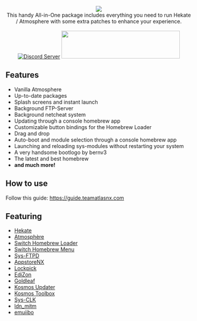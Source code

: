<p align="center">
<a href="https://github.com/AtlasNX/Kosmos/releases">
<img src="https://user-images.githubusercontent.com/25822956/52866161-64c6e300-313e-11e9-9e3a-87636ed67467.png"></a>
<br> 
This handy All-in-One package includes everything you need to run Hekate / Atmosphere with some extra patches to enhance your experience.
<br>
<br>
<a href="https://discord.gg/qbRAuy7"><img src="https://discordapp.com/api/guilds/477891535174631424/embed.png?style=banner2" alt="Discord Server" /></a>
<a href="https://www.patreon.com/atlasnx"><img src="https://c5.patreon.com/external/logo/become_a_patron_button@2x.png" height="75" width="320"></a>
</p>

## Features
* Vanilla Atmosphere
* Up-to-date packages
* Splash screens and instant launch
* Background FTP-Server
* Background netcheat system
* Updating through a console homebrew app
* Customizable button bindings for the Homebrew Loader
* Drag and drop
* Auto-boot and module selection through a console homebrew app
* Launching and reloading sys-modules without restarting your system
* A very handsome bootlogo by bernv3
* The latest and best homebrew
* **and much more!**


## How to use
Follow this guide: https://guide.teamatlasnx.com

## Featuring
* [Hekate](https://github.com/CTCaer/hekate)
* [Atmosphère](https://github.com/Atmosphere-NX/Atmosphere)
* [Switch Homebrew Loader](https://github.com/switchbrew/nx-hbloader)
* [Switch Homebrew Menu](https://github.com/switchbrew/nx-hbmenu)
* [Sys-FTPD](https://github.com/jakibaki/sys-ftpd)
* [AppstoreNX](https://github.com/vgmoose/appstorenx)
* [Lockpick](https://github.com/shchmue/Lockpick)
* [EdiZon](https://github.com/thomasnet-mc/EdiZon)
* [Goldleaf](https://github.com/XorTroll/Goldleaf)
* [Kosmos Updater](https://github.com/StevenMattera/SDFilesUpdater)
* [Kosmos Toolbox](https://github.com/AtlasNX/CFW-Settings)
* [Sys-CLK](https://github.com/retronx-team/sys-clk)
* [ldn_mitm](https://github.com/spacemeowx2/ldn_mitm)
* [emuiibo](https://github.com/XorTroll/emuiibo)
